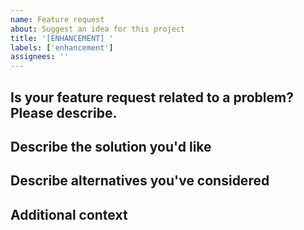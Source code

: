 ```yaml
---
name: Feature request
about: Suggest an idea for this project
title: '[ENHANCEMENT] '
labels: ['enhancement']
assignees: ''
---
```

## Is your feature request related to a problem? Please describe.
<!--A clear and concise description of what the problem is. Ex. I'm always frustrated when [...]-->

## Describe the solution you'd like
<!--A clear and concise description of what you want to happen.-->

## Describe alternatives you've considered
<!--A clear and concise description of any alternative solutions or features you've considered.-->

## Additional context
<!--Add any other context or screenshots about the feature request here.-->
